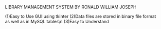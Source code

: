 LIBRARY MANAGEMENT SYSTEM BY RONALD WILLIAM JOSEPH

(1)Easy to Use GUI using tkinter
(2)Data files are stored in binary file format as well as in MySQL tables\n
(3)Easy to Understand

